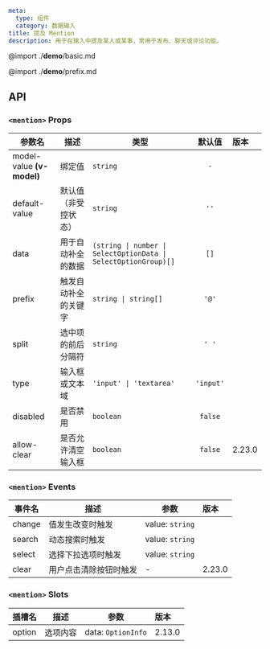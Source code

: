 ```yaml
meta:
  type: 组件
  category: 数据输入
title: 提及 Mention
description: 用于在输入中提及某人或某事，常用于发布、聊天或评论功能。
```

@import ./__demo__/basic.md

@import ./__demo__/prefix.md

## API


### `<mention>` Props

|参数名|描述|类型|默认值|版本|
|---|---|---|:---:|:---|
|model-value **(v-model)**|绑定值|`string`|`-`||
|default-value|默认值（非受控状态）|`string`|`''`||
|data|用于自动补全的数据|`(string \| number \| SelectOptionData \| SelectOptionGroup)[]`|`[]`||
|prefix|触发自动补全的关键字|`string \| string[]`|`'@'`||
|split|选中项的前后分隔符|`string`|`' '`||
|type|输入框或文本域|`'input' \| 'textarea'`|`'input'`||
|disabled|是否禁用|`boolean`|`false`||
|allow-clear|是否允许清空输入框|`boolean`|`false`|2.23.0|
### `<mention>` Events

|事件名|描述|参数|版本|
|---|---|---|:---|
|change|值发生改变时触发|value: `string`||
|search|动态搜索时触发|value: `string`||
|select|选择下拉选项时触发|value: `string`||
|clear|用户点击清除按钮时触发|-|2.23.0|
### `<mention>` Slots

|插槽名|描述|参数|版本|
|---|:---:|---|:---|
|option|选项内容|data: `OptionInfo`|2.13.0|


